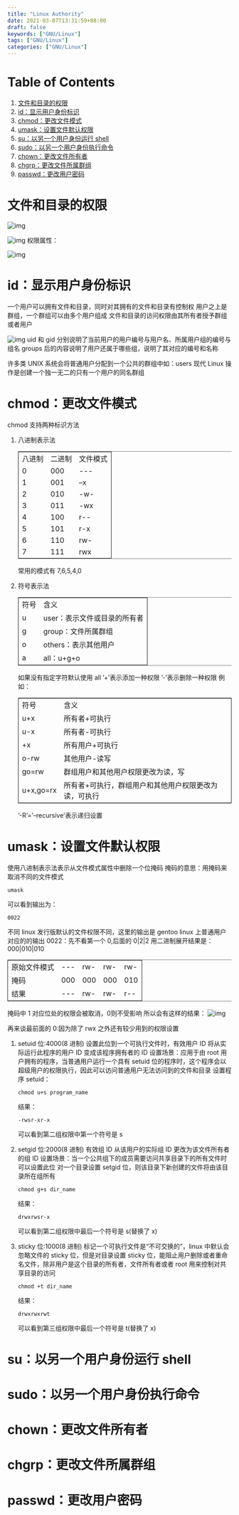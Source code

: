 ```yaml
---
title: "Linux Authority"
date: 2021-03-07T13:31:59+08:00
draft: false
keywords: ["GNU/Linux"]
tags: ["GNU/Linux"]
categories: ["GNU/Linux"]
---
```


# Table of Contents

1.  [文件和目录的权限](#org60ae53e)
2.  [id：显示用户身份标识](#org93017c6)
3.  [chmod：更改文件模式](#org3ced07b)
4.  [umask：设置文件默认权限](#org6a7856d)
5.  [su：以另一个用户身份运行 shell](#org4dd1fc3)
6.  [sudo：以另一个用户身份执行命令](#org3d97889)
7.  [chown：更改文件所有者](#orgf870caa)
8.  [chgrp：更改文件所属群组](#orgcb5c39d)
9.  [passwd：更改用户密码](#orgec58e7c)



<a id="org60ae53e"></a>

# 文件和目录的权限

![img](文件和目录的权限/2021-03-07_12-23-23_screenshot.png)

![img](文件和目录的权限/2021-03-07_12-23-48_screenshot.png)
权限属性：

![img](文件和目录的权限/2021-03-07_12-24-11_screenshot.png)


<a id="org93017c6"></a>

# id：显示用户身份标识

一个用户可以拥有文件和目录，同时对其拥有的文件和目录有控制权
用户之上是群组，一个群组可以由多个用户组成
文件和目录的访问权限由其所有者授予群组或者用户

![img](id：显示用户身份标识/2021-03-07_12-13-41_screenshot.png)
uid 和 gid 分别说明了当前用户的用户编号与用户名、所属用户组的编号与组名
groups 后的内容说明了用户还属于哪些组，说明了其对应的编号和名称

许多类 UNIX 系统会将普通用户分配到一个公共的群组中如：users
现代 Linux 操作是创建一个独一无二的只有一个用户的同名群组


<a id="org3ced07b"></a>

# chmod：更改文件模式

chmod 支持两种标识方法

1.  八进制表示法

    <table border="2" cellspacing="0" cellpadding="6" rules="groups" frame="hsides">


    <colgroup>
    <col  class="org-right" />

    <col  class="org-right" />

    <col  class="org-left" />
    </colgroup>
    <tbody>
    <tr>
    <td class="org-right">八进制</td>
    <td class="org-right">二进制</td>
    <td class="org-left">文件模式</td>
    </tr>


    <tr>
    <td class="org-right">0</td>
    <td class="org-right">000</td>
    <td class="org-left">---</td>
    </tr>


    <tr>
    <td class="org-right">1</td>
    <td class="org-right">001</td>
    <td class="org-left">&#x2013;x</td>
    </tr>


    <tr>
    <td class="org-right">2</td>
    <td class="org-right">010</td>
    <td class="org-left">-w-</td>
    </tr>


    <tr>
    <td class="org-right">3</td>
    <td class="org-right">011</td>
    <td class="org-left">-wx</td>
    </tr>


    <tr>
    <td class="org-right">4</td>
    <td class="org-right">100</td>
    <td class="org-left">r--</td>
    </tr>


    <tr>
    <td class="org-right">5</td>
    <td class="org-right">101</td>
    <td class="org-left">r-x</td>
    </tr>


    <tr>
    <td class="org-right">6</td>
    <td class="org-right">110</td>
    <td class="org-left">rw-</td>
    </tr>


    <tr>
    <td class="org-right">7</td>
    <td class="org-right">111</td>
    <td class="org-left">rwx</td>
    </tr>
    </tbody>
    </table>

    常用的模式有 7,6,5,4,0
2.  符号表示法

    <table border="2" cellspacing="0" cellpadding="6" rules="groups" frame="hsides">


    <colgroup>
    <col  class="org-left" />

    <col  class="org-left" />
    </colgroup>
    <tbody>
    <tr>
    <td class="org-left">符号</td>
    <td class="org-left">含义</td>
    </tr>


    <tr>
    <td class="org-left">u</td>
    <td class="org-left">user：表示文件或目录的所有者</td>
    </tr>


    <tr>
    <td class="org-left">g</td>
    <td class="org-left">group：文件所属群组</td>
    </tr>


    <tr>
    <td class="org-left">o</td>
    <td class="org-left">others：表示其他用户</td>
    </tr>


    <tr>
    <td class="org-left">a</td>
    <td class="org-left">all：u+g+o</td>
    </tr>
    </tbody>
    </table>

    如果没有指定字符默认使用 all
    &rsquo;+&rsquo;表示添加一种权限
    &rsquo;-&rsquo;表示删除一种权限
    例如：

    <table border="2" cellspacing="0" cellpadding="6" rules="groups" frame="hsides">


    <colgroup>
    <col  class="org-left" />

    <col  class="org-left" />
    </colgroup>
    <tbody>
    <tr>
    <td class="org-left">符号</td>
    <td class="org-left">含义</td>
    </tr>


    <tr>
    <td class="org-left">u+x</td>
    <td class="org-left">所有者+可执行</td>
    </tr>


    <tr>
    <td class="org-left">u-x</td>
    <td class="org-left">所有者-可执行</td>
    </tr>


    <tr>
    <td class="org-left">+x</td>
    <td class="org-left">所有用户+可执行</td>
    </tr>


    <tr>
    <td class="org-left">o-rw</td>
    <td class="org-left">其他用户-读写</td>
    </tr>


    <tr>
    <td class="org-left">go=rw</td>
    <td class="org-left">群组用户和其他用户权限更改为读，写</td>
    </tr>


    <tr>
    <td class="org-left">u+x,go=rx</td>
    <td class="org-left">所有者+可执行，群组用户和其他用户权限更改为读，可执行</td>
    </tr>
    </tbody>
    </table>

    &rsquo;-R&rsquo;=&rsquo;&#x2013;recursive&rsquo;表示递归设置


<a id="org6a7856d"></a>

# umask：设置文件默认权限

使用八进制表示法表示从文件模式属性中删除一个位掩码
掩码的意思：用掩码来取消不同的文件模式

    umask

可以看到输出为：

    0022

不同 linux 发行版默认的文件权限不同，这里的输出是 gentoo linux 上普通用户对应的的输出
0022：先不看第一个 0,后面的 0|2|2 用二进制展开结果是：000|010|010

<table border="2" cellspacing="0" cellpadding="6" rules="groups" frame="hsides">


<colgroup>
<col  class="org-left" />

<col  class="org-left" />

<col  class="org-left" />

<col  class="org-left" />

<col  class="org-left" />
</colgroup>
<tbody>
<tr>
<td class="org-left">原始文件模式</td>
<td class="org-left">---</td>
<td class="org-left">rw-</td>
<td class="org-left">rw-</td>
<td class="org-left">rw-</td>
</tr>


<tr>
<td class="org-left">掩码</td>
<td class="org-left">000</td>
<td class="org-left">000</td>
<td class="org-left">000</td>
<td class="org-left">010</td>
</tr>


<tr>
<td class="org-left">结果</td>
<td class="org-left">---</td>
<td class="org-left">rw-</td>
<td class="org-left">rw-</td>
<td class="org-left">r--</td>
</tr>
</tbody>
</table>

掩码中 1 对应位处的权限会被取消，0则不受影响
所以会有这样的结果：
![img](umask：设置文件默认权限/2021-03-07_12-47-56_screenshot.png)

再来谈最前面的 0:因为除了 rwx 之外还有较少用到的权限设置

1.  setuid 位:4000(8 进制)
    设置此位到一个可执行文件时，有效用户 ID 将从实际运行此程序的用户 ID 变成该程序拥有者的 ID
    设置场景：应用于由 root 用户拥有的程序，当普通用户运行一个具有 setuid 位的程序时，这个程序会以超级用户的权限执行，因此可以访问普通用户无法访问到的文件和目录
    设置程序 setuid：

        chmod u+s program_name

    结果：

        -rwsr-xr-x

    可以看到第二组权限中第一个符号是 s
2.  setgid 位:2000(8 进制)
    有效组 ID 从该用户的实际组 ID 更改为该文件所有者的组 ID
    设置场景：当一个公共组下的成员需要访问共享目录下的所有文件时可以设置此位
    对一个目录设置 setgid 位，则该目录下新创建的文件将由该目录所在组所有

        chmod g+s dir_name

    结果：

        drwxrwsr-x

    可以看到第二组权限中最后一个符号是 s(替换了 x)
3.  sticky 位:1000(8 进制)
    标记一个可执行文件是“不可交换的”，linux 中默认会忽略文件的 sticky 位，但是对目录设置 sticky 位，能阻止用户删除或者重命名文件，除非用户是这个目录的所有者，文件所有者或者 root
    用来控制对共享目录的访问

        chmod +t dir_name

    结果：

        drwxrwxrwt

    可以看到第三组权限中最后一个符号是 t(替换了 x)


<a id="org4dd1fc3"></a>

# su：以另一个用户身份运行 shell


<a id="org3d97889"></a>

# sudo：以另一个用户身份执行命令


<a id="orgf870caa"></a>

# chown：更改文件所有者


<a id="orgcb5c39d"></a>

# chgrp：更改文件所属群组


<a id="orgec58e7c"></a>

# passwd：更改用户密码

